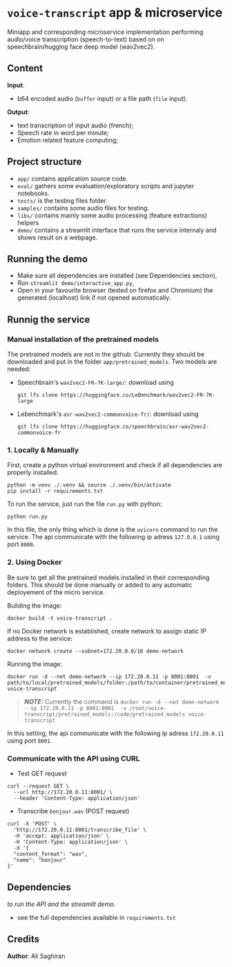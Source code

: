 # `voice-transcript` app & microservice

Miniapp and corresponding microservice implementation performing audio/voice transcription (speech-to-text) based on on speechbrain/hugging face deep model (wav2vec2).

## Content

**Input**:

- b64 encoded audio (`buffer` input) or a file path (`file` input).

**Output**:

- text transcription of input audio (french);
- Speech rate in word per minute;
- Emotion related feature computing;

## Project structure

- `app/` contains application source code.
- `eval/` gathers some evaluation/exploratory scripts and jupyter notebooks.
- `tests/` is the testing files folder.
- `samples/` contains some audio files for testing.
- `libs/` contains mainly some audio processing (feature extractions) helpers
- `demo/` contains a streamlit interface that runs the service internaly and shows result on a webpage.



## Running the demo

- Make sure all dependencies are installed (see Dependencies section),
- Run `streamlit demo/interactive_app.py`,
- Open in your favourite browser (tested on firefox and Chromium) the generated (localhost) link if not opened automatically.

## Runnig the service

### **Manual installation of the pretrained models**

The pretrained models are not in the github. Currently they should be downloaded and put in the folder `app/pretrained_models`.
Two models are needed:

- Speechbrain's `wav2vec2-FR-7K-large/`: download using

    ```{bash}
    git lfs clone https://huggingface.co/LeBenchmark/wav2vec2-FR-7K-large
    ```

- Lebenchmark's `asr-wav2vec2-commonvoice-fr/`: download using

    ```{bash}
    git lfs clone https://huggingface.co/speechbrain/asr-wav2vec2-commonvoice-fr
    ```

### 1. **Locally & Manually**

First, create a python virtual environment and check if all dependencies are properly installed.

```{bash}
python -m venv ./.venv && source ./.venv/bin/activate
pip install -r requirements.txt
```

To run the service, just run the file `run.py` with python:

```{bash}
python run.py
```

In this file, the only thing which is done is the `uvicorn` command to run the service.
The api communicate with the following ip adress `127.0.0.1`  using port `8000`.

### 2. **Using Docker**

Be sure to get all the pretrained models installed in their corresponding folders. This should be done manually or added to any automatic deployement of the micro service.

Building the image:

```{bash}
docker build -t voice-transcript .
```

If no Docker network is established, create network to assign static IP address to the service:

```{bash}
docker network create --subnet=172.20.0.0/16 demo-network
```

Running the image:

```{bash}
docker run -d --net demo-network --ip 172.20.0.11 -p 8001:8001  -v path/to/local/pretrained_models/folder:/path/to/container/pretrained_models/folder voice-transcript
```

> **_NOTE:_**  Currently the command is `docker run -d --net demo-network --ip 172.20.0.11 -p 8001:8001  -v /root/voice-transcript/pretrained_models:/code/pretrained_models voice-transcript`

In this setting, the api communicate with the following ip adress `172.20.0.11`  using port `8001`.

### **Communicate with the API using CURL**

- Test GET request

```{bash}
curl --request GET \
  --url http://172.20.0.11:8001/ \
  --header 'Content-Type: application/json'
```

- Transcribe `bonjour.wav` (POST request)

```{bash}
curl -X 'POST' \
  'http://172.20.0.11:8001/transcribe_file' \
  -H 'accept: application/json' \
  -H 'Content-Type: application/json' \
  -d '{
  "content_format": "wav",
  "name": "bonjour"
}'
```

## Dependencies

*to run the API and the streamlit demo*.

- see the full dependencies available in `requirements.txt`


## Credits

**Author**: Ali Saghiran
